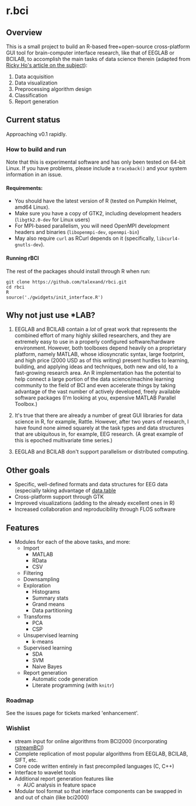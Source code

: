 # r.bci #

## Overview

This is a small project to build an R-based free+open-source cross-platform GUI
tool for brain-computer interface research, like that of EEGLAB or BCILAB, to
accomplish the main tasks of data science therein (adapted from
[Ricky Ho's article on the subject](http://horicky.blogspot.de/2013/08/six-steps-in-data-science.html)):

1. Data acquisition
2. Data visualization
3. Preprocessing algorithm design
4. Classification
5. Report generation

## Current status

Approaching v0.1 rapidly.

### How to build and run

Note that this is experimental software and has only been tested on 64-bit
Linux. If you have problems, please include a `traceback()` and your system
information in an issue.

#### Requirements:

- You should have the latest version of R (tested on Pumpkin Helmet, amd64
  Linux).
- Make sure you have a copy of GTK2, including development headers
  (`libgtk2.0-dev` for Linux users)
- For MPI-based parallelism, you will need OpenMPI development headers and
  binaries (`libopenmpi-dev`, `openmpi-bin`)
- May also require `curl` as RCurl depends on it (specifically,
  `libcurl4-gnutls-dev`).

#### Running rBCI

The rest of the packages should install through R when run:

	git clone https://github.com/talexand/rbci.git
	cd rbci
	R
	source('./gwidgets/init_interface.R')

## Why not just use *LAB? ##

1. EEGLAB and BCILAB contain a *lot* of great work that represents the combined
   effort of many highly skilled researchers, and they are extremely easy to use
   in a properly configured software/hardware environment. However, both
   toolboxes depend heavily on a proprietary platform, namely MATLAB, whose
   idiosyncratic syntax, large footprint, and high price (2000 USD as of this
   writing) present hurdles to learning, building, and applying ideas and
   techniques, both new and old, to a fast-growing research area. An R
   implementation has the potential to help connect a large portion of the data
   science/machine learning community to the field of BCI and even accelerate
   things by taking advantage of the vast number of actively developed, freely
   available software packages (I'm looking at you, expensive MATLAB Parallel
   Toolbox.)

2. It's true that there are already a number of great GUI libraries for data
   science in R, for example, Rattle. However, after two years of research, I
   have found none aimed squarely at the task types and data structures that are
   ubiquitous in, for example, EEG research. (A great example of this is epoched
   multivariate time series.)

3. EEGLAB and BCILAB don't support parallelism or distributed computing.

## Other goals

- Specific, well-defined formats and data structures for EEG data (especially
  taking advantage of [data.table](https://github.com/Rdatatable/data.table)
- Cross-platform support through GTK
- Improved visualizations (adding to the already excellent ones in R)
- Increased collaboration and reproducibility through FLOS software

## Features

- Modules for each of the above tasks, and more:
    - Import
        - MATLAB
        - RData
        - CSV
    - Filtering
    - Downsampling
    - Exploration
        - Histograms
        - Summary stats
        - Grand means
        - Data partitioning
    - Transforms
        - PCA
        - CSP
    - Unsupervised learning
        - k-means
    - Supervised learning
        - SDA
        - SVM
        - Naive Bayes
    - Report generation
        - Automatic code generation
        - Literate programming (with `knitr`)

### Roadmap

See the issues page for tickets marked 'enhancement'.

### Wishlist

- stream input for online algorithms from BCI2000 (incorporating
  [rstreamBCI](https://github.com/talexand/rstreambci))
- Complete replication of most popular algorithms from EEGLAB, BCILAB, SIFT,
  etc.
- Core code written entirely in fast precompiled languages (C, C++)
- Interface to wavelet tools
- Additional report generation features like
    - AUC analysis in feature space
- Modular tool format so that interface components can be swapped in and out of
  chain (like bci2000)
